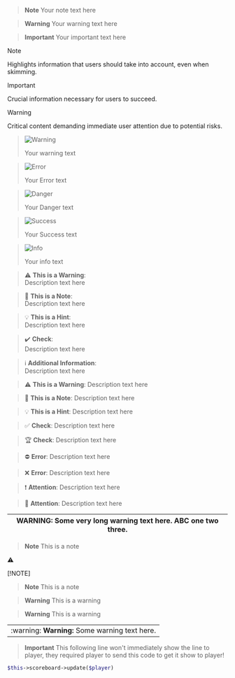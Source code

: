 > **Note**
Your note text here

> **Warning**
Your warning text here


> **Important**
Your important text here

> [!NOTE]  
> Highlights information that users should take into account, even when skimming.

> [!IMPORTANT]  
> Crucial information necessary for users to succeed.

> [!WARNING]  
> Critical content demanding immediate user attention due to potential risks.


> <picture>
>   <source media="(prefers-color-scheme: light)" srcset="https://raw.githubusercontent.com/Mqxx/GitHub-Markdown/main/blockquotes/badge/light-theme/warning.svg">
>   <img alt="Warning" src="https://raw.githubusercontent.com/Mqxx/GitHub-Markdown/main/blockquotes/badge/dark-theme/warning.svg">
> </picture><br>
>
> Your warning text

> <picture>
>   <source media="(prefers-color-scheme: light)" srcset="https://raw.githubusercontent.com/Mqxx/GitHub-Markdown/main/blockquotes/badge/light-theme/error.svg">
>   <img alt="Error" src="https://raw.githubusercontent.com/Mqxx/GitHub-Markdown/main/blockquotes/badge/dark-theme/error.svg">
> </picture><br>
>
> Your Error text

> <picture>
>   <source media="(prefers-color-scheme: light)" srcset="https://raw.githubusercontent.com/Mqxx/GitHub-Markdown/main/blockquotes/badge/light-theme/danger.svg">
>   <img alt="Danger" src="https://raw.githubusercontent.com/Mqxx/GitHub-Markdown/main/blockquotes/badge/dark-theme/danger.svg">
> </picture><br>
>
> Your Danger text

> <picture>
>   <source media="(prefers-color-scheme: light)" srcset="https://raw.githubusercontent.com/Mqxx/GitHub-Markdown/main/blockquotes/badge/light-theme/success.svg">
>   <img alt="Success" src="https://raw.githubusercontent.com/Mqxx/GitHub-Markdown/main/blockquotes/badge/dark-theme/success.svg">
> </picture><br>
>
> Your Success text

> <picture>
>   <source media="(prefers-color-scheme: light)" srcset="https://raw.githubusercontent.com/Mqxx/GitHub-Markdown/main/blockquotes/badge/light-theme/info.svg">
>   <img alt="Info" src="https://raw.githubusercontent.com/Mqxx/GitHub-Markdown/main/blockquotes/badge/dark-theme/info.svg">
> </picture><br>
>
> Your info text




> :warning: **This is a Warning**: <br>
Description text here

> :memo: **This is a Note**: <br>
Description text here

> :bulb: **This is a Hint**: <br>
Description text here

> :heavy_check_mark: **Check**: <br>
Description text here

> :information_source: **Additional Information**: <br>
Description text here

> ⚠️ **This is a Warning**: Description text here

> 📝 **This is a Note**: Description text here

> 💡 **This is a Hint**: Description text here

> ✅ **Check**: Description text here

> 🏆 **Check**: Description text here

> ⛔️ **Error**: Description text here

> ❌ **Error**: Description text here

> ❗ **Attention**: Description text here

> 🚧 **Attention**: Description text here

| WARNING: Some very long warning text here. ABC one two three. |
| --- |


> **Note**
> This is a note

:warning:

[!NOTE]

> **Note**
> This is a note

> **Warning**
> This is a warning

> **Warning**
> This is a warning

<table>
  <td>:warning: <b>Warning:</b> Some warning text here.</td>
</table>

> **Important**
This following line won't immediately show the line to player, they required player to send this code to get it show to player!<br>
```php
$this->scoreboard->update($player)
```

